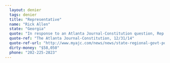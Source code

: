 ```yaml
---
  layout: denier
  tags: denier
  title: "Representative"
  name: "Rick Allen"
  state: "Georgia"
  quote: "In response to an Atlanta Journal-Constitution question, Rep. Allen “vehemently rejected the idea that warming is an established fact,” asserting in an email that the “science is definitely NOT settled.”"
  quote-ref: "The Atlanta Journal-Constitution, 12/31/14"
  quote-ref-url: "http://www.myajc.com/news/news/state-regional-govt-politics/ga-politicians-cool-to-global-warming/njdR3/"
  dirty-money: "$58,050"
  phone: "202-225-2823"
---
```

